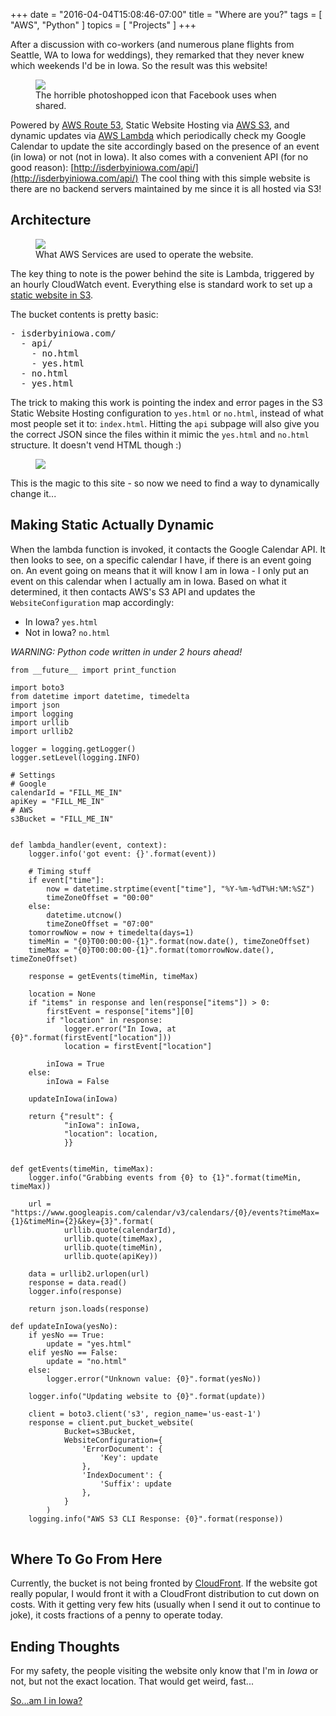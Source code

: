 +++
date = "2016-04-04T15:08:46-07:00"
title = "Where are you?"
tags = [  "AWS", "Python" ]
topics = [ "Projects" ]
+++

After a discussion with co-workers (and numerous plane flights from Seattle, WA to Iowa for weddings), they remarked that they never knew which weekends I'd be in Iowa. So the result was this website!

<figure class="center-text">
  <a href="http://isderbyiniowa.com"><img src="/img/where-are-you/iowa.png"></a>
  <figcaption>The horrible photoshopped icon that Facebook uses when shared.</figcaption>
</figure>

Powered by [AWS Route 53](https://aws.amazon.com/route53/), Static Website Hosting via [AWS S3](https://aws.amazon.com/s3/), and dynamic updates via [AWS Lambda](https://aws.amazon.com/lambda/) which periodically check my Google Calendar to update the site accordingly based on the presence of an event (in Iowa) or not (not in Iowa). It also comes with a convenient API (for no good reason): [http://isderbyiniowa.com/api/](http://isderbyiniowa.com/api/) The cool thing with this simple website is there are no backend servers maintained by me since it is all hosted via S3!

## Architecture

<figure class="center-text">
  <img src="/img/where-are-you/isderbyiniowa-aws-arch.png">
  <figcaption>What AWS Services are used to operate the website.</figcaption>
</figure>

The key thing to note is the power behind the site is Lambda, triggered by an hourly CloudWatch event. Everything else is standard work to set up a [static website in S3](http://docs.aws.amazon.com/gettingstarted/latest/swh/website-hosting-intro.html).

The bucket contents is pretty basic:

<pre>
- isderbyiniowa.com/
  - api/
    - no.html
    - yes.html
  - no.html
  - yes.html
</pre>

The trick to making this work is pointing the index and error pages in the S3 Static Website Hosting configuration to `yes.html` or `no.html`, instead of what most people set it to: `index.html`. Hitting the `api` subpage will also give you the correct JSON since the files within it mimic the `yes.html` and `no.html` structure. It doesn't vend HTML though :)

<figure class="center-text">
  <img src="/img/where-are-you/static-hosting-s3-config.png">
</figure>

This is the magic to this site - so now we need to find a way to dynamically change it...

## Making Static Actually Dynamic

When the lambda function is invoked, it contacts the Google Calendar API. It then looks to see, on a specific calendar I have, if there is an event going on. An event going on means that it will know I am in Iowa - I only put an event on this calendar when I actually am in Iowa. Based on what it determined, it then contacts AWS's S3 API and updates the `WebsiteConfiguration` map accordingly:

* In Iowa? `yes.html`
* Not in Iowa? `no.html`

*WARNING: Python code written in under 2 hours ahead!*

<pre>
<code class="language-python">from __future__ import print_function

import boto3
from datetime import datetime, timedelta
import json
import logging
import urllib
import urllib2

logger = logging.getLogger()
logger.setLevel(logging.INFO)

# Settings
# Google
calendarId = "FILL_ME_IN"
apiKey = "FILL_ME_IN"
# AWS
s3Bucket = "FILL_ME_IN"


def lambda_handler(event, context):
    logger.info('got event: {}'.format(event))

    # Timing stuff
    if event["time"]:
        now = datetime.strptime(event["time"], "%Y-%m-%dT%H:%M:%SZ")
        timeZoneOffset = "00:00"
    else:
        datetime.utcnow()
        timeZoneOffset = "07:00"
    tomorrowNow = now + timedelta(days=1)
    timeMin = "{0}T00:00:00-{1}".format(now.date(), timeZoneOffset)
    timeMax = "{0}T00:00:00-{1}".format(tomorrowNow.date(), timeZoneOffset)

    response = getEvents(timeMin, timeMax)

    location = None
    if "items" in response and len(response["items"]) > 0:
        firstEvent = response["items"][0]
        if "location" in response:
            logger.error("In Iowa, at {0}".format(firstEvent["location"]))
            location = firstEvent["location"]

        inIowa = True
    else:
        inIowa = False

    updateInIowa(inIowa)

    return {"result": {
            "inIowa": inIowa,
            "location": location,
            }}


def getEvents(timeMin, timeMax):
    logger.info("Grabbing events from {0} to {1}".format(timeMin, timeMax))

    url = "https://www.googleapis.com/calendar/v3/calendars/{0}/events?timeMax={1}&timeMin={2}&key={3}".format(
            urllib.quote(calendarId),
            urllib.quote(timeMax),
            urllib.quote(timeMin),
            urllib.quote(apiKey))

    data = urllib2.urlopen(url)
    response = data.read()
    logger.info(response)

    return json.loads(response)

def updateInIowa(yesNo):
    if yesNo == True:
        update = "yes.html"
    elif yesNo == False:
        update = "no.html"
    else:
        logger.error("Unknown value: {0}".format(yesNo))

    logger.info("Updating website to {0}".format(update))

    client = boto3.client('s3', region_name='us-east-1')
    response = client.put_bucket_website(
            Bucket=s3Bucket,
            WebsiteConfiguration={
                'ErrorDocument': {
                    'Key': update
                },
                'IndexDocument': {
                    'Suffix': update
                },
            }
        )
    logging.info("AWS S3 CLI Response: {0}".format(response))
</code>
</pre>

## Where To Go From Here

Currently, the bucket is not being fronted by [CloudFront](https://aws.amazon.com/cloudfront/). If the website got really popular, I would front it with a CloudFront distribution to cut down on costs. With it getting very few hits (usually when I send it out to continue to joke), it costs fractions of a penny to operate today.

## Ending Thoughts

For my safety, the people visiting the website only know that I'm in *Iowa* or not, but not the exact location.  That would get weird, fast...

[So...am I in Iowa?](http://isderbyiniowa.com)
